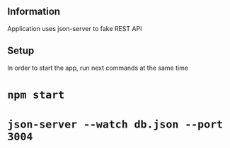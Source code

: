 ## Information

Application uses json-server to fake REST API

## Setup

In order to start the app, run next commands at the same time

# `npm start`

# `json-server --watch db.json --port 3004`
